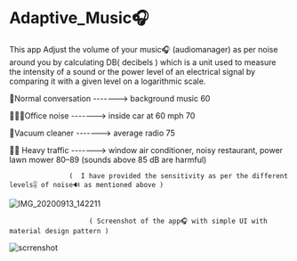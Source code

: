 # Adaptive_Music🎧
This app Adjust the volume of your music🎧 (audiomanager) as per noise around you by calculating DB( decibels ) which is a unit used to measure the intensity of a sound or the power level of an electrical signal by comparing it with a given level on a logarithmic scale.

🦜Normal conversation  -------> background music	60

🧑🧑🏻Office noise         -------> inside car at 60 mph	70

🧹Vacuum cleaner       -------> average radio	75

🚗🚗 Heavy traffic        -------> window air conditioner, noisy restaurant, power lawn mower	80–89 (sounds above 85 dB are harmful)

                   (  I have provided the sensitivity as per the different levels🎚️ of noise🔊 as mentioned above )

![IMG_20200913_142211](https://user-images.githubusercontent.com/30781223/93014888-5d91e080-f5d2-11ea-81c0-97f25ba2d26f.jpg)

                        ( Screenshot of the app🎧 with simple UI with material design pattern )

![scrrenshot](https://user-images.githubusercontent.com/30781223/93014801-cfb5f580-f5d1-11ea-9bdc-1dccd7fb5cdf.png)
